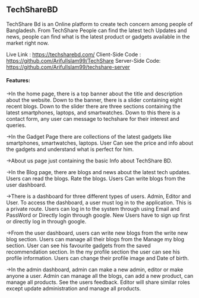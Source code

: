 ## TechShareBD 

TechShare Bd is an Online platform to create tech concern among people of Bangladesh. From TechShare People can find the latest tech Updates and news, people can find what is the latest product or gadgets available in the market right now. 

Live Link : https://techsharebd.com/ 
Client-Side Code : https://github.com/ArifulIslam99/TechShare
Server-Side Code: https://github.com/ArifulIslam99/techshare-server 


#### Features: 

->In the home page, there is a top banner about the title and description about the website. Down to the banner, there is a slider containing eight recent blogs. Down to the slider there are three sections containing the latest smartphones, laptops, and smartwatches. Down to this there is a contact form, any user can message to techshare for their interest and queries. 



->In the Gadget Page there are collections of the latest gadgets like smartphones, smartwatches, laptops. User Can see the price and info about the gadgets and understand what is perfect for him. 



->About us page just containing the basic Info about TechShare BD. 


->In the Blog page, there are blogs and news about the latest tech updates. Users can read the blogs. Rate the blogs. Users Can write blogs from the user dashboard. 


->There is a dashboard for three different types of users. Admin, Editor and User. To access the dashboard, a user must log in to the application. This is a private route. Users can log in to the system through using Email and PassWord or Directly login through google. New Users have to sign up first or directly log in through google. 


->From the user dashboard, users can write new blogs from the write new blog section. Users can manage all their blogs from the Manage my blog section. User can see his favourite gadgets from the saved recommendation section. In the my profile section the user can see his profile information. Users can change their profile image and Date of birth. 


->In the admin dashboard, admin can make a new admin, editor or make anyone a user. Admin can manage all the blogs, can add a new product, can manage all products. See the users feedback.  Editor will share similar roles except update administration and manage all products. 



